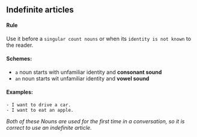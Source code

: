 ## Indefinite articles

#### Rule

Use it before a `singular count nouns` or when its `identity is not known` to the reader.

#### Schemes:

- `a`  noun starts with unfamiliar identity and **consonant sound**
- `an`  noun starts wit unfamiliar identity and **vowel sound**

#### Examples:
```
- I want to drive a car.
- I want to eat an apple.
```
_Both of these Nouns are used for the first time in a conversation, so it is correct to use an indefinite article._

